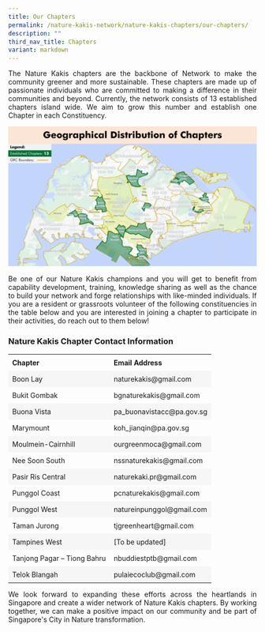 ```yaml
---
title: Our Chapters
permalink: /nature-kakis-network/nature-kakis-chapters/our-chapters/
description: ""
third_nav_title: Chapters
variant: markdown
---
```

<section>
<p align="justify">The Nature Kakis chapters are the backbone of Network to make the community greener and more sustainable. These chapters are made up of passionate individuals who are committed to making a difference in their communities and beyond. Currently, the network consists of 13 established chapters island wide. We aim to grow this number and establish one Chapter in each Constituency.<br></p>
	
<img src="/images/Maps/nk%20map%20new.PNG">
	
<p align="justify">Be one of our Nature Kakis champions and you will get to benefit from capability development, training, knowledge sharing as well as the chance to build your network and forge relationships with like-minded individuals. If you are a resident or grassroots volunteer of the following constituencies in the table below and you are interested in joining a chapter to participate in their activities, do reach out to them below!<br></p>

 <style> table { border-collapse: collapse; width: 100%; } th, td { text-align: left; padding: 8px; } tr:nth-child(even) { background-color: #F6F6F6; } tr:hover {background-color: #FCDA3E;} </style>  

<h3>Nature Kakis Chapter Contact Information</h3>

<table style="width:100%">
  <tbody>
		<tr>
			<td><b>Chapter<b></b></b></td>
			<td><b>Email Address<b></b></b></td>
		</tr>
		<tr>
			<td>Boon Lay</td>
			<td>naturekakis@gmail.com</td>
		</tr>
				<tr>
			<td>Bukit Gombak</td>
			<td>bgnaturekakis@gmail.com</td>
		</tr>
			<tr>
			<td>Buona Vista</td>
			<td>pa_buonavistacc@pa.gov.sg</td>
		</tr>
			 <tr>
			<td>Marymount</td>
			<td>koh_jianqin@pa.gov.sg</td>
		</tr>
				<tr>
			<td>Moulmein-Cairnhill</td>
			<td>ourgreenmoca@gmail.com</td>
		</tr>
				 <tr>
			<td>Nee Soon South</td>
			<td>nssnaturekakis@gmail.com</td>
		</tr>
			 <tr>
			<td>Pasir Ris Central</td>
			<td>naturekaki.pr@gmail.com</td>
		</tr>
			<tr>
			<td>Punggol Coast</td>
			<td>pcnaturekakis@gmail.com</td>
		</tr>
			 <tr>
			<td>Punggol West</td>
			<td>natureinpunggol@gmail.com</td>
		</tr>
			 <tr>
			<td>Taman Jurong</td>
			<td>tjgreenheart@gmail.com</td>
		</tr>
			 <tr>
			<td>Tampines West</td>
			<td>[To be updated]</td>
		</tr>
			<tr>
			<td>Tanjong Pagar – Tiong Bahru</td>
			<td>nbuddiestptb@gmail.com</td>
		</tr>
			<tr>
			<td>Telok Blangah</td>
			<td>pulaiecoclub@gmail.com</td>
		</tr>
	</tbody>
</table>	

<p align="justify">We look forward to expanding these efforts across the heartlands in Singapore and create a wider network of Nature Kakis chapters. By working together, we can make a positive impact on our community and be part of Singapore's City in Nature transformation. </p>
</section>